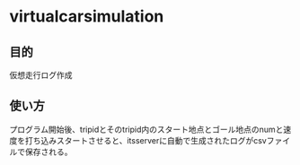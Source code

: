 # virtualcarsimulation
## 目的
仮想走行ログ作成

## 使い方
プログラム開始後、tripidとそのtripid内のスタート地点とゴール地点のnumと速度を打ち込みスタートさせると、itsserverに自動で生成されたログがcsvファイルで保存される。
